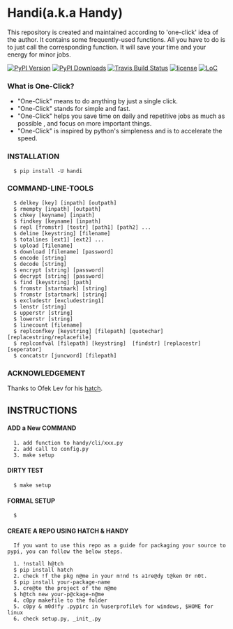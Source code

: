 # Handi(a.k.a Handy)

This repository is created and maintained according to 'one-click' idea of the author. It contains some frequently-used functions.
All you have to do is to just call the corresponding function. It will save your time and your energy for minor jobs.

[![PyPI Version](https://img.shields.io/pypi/v/handi.svg)](https://pypi.python.org/pypi/handi)
[![PyPI Downloads](https://img.shields.io/pypi/dm/handi.svg)](https://pypi.python.org/pypi/handi)
[![Travis Build Status](https://img.shields.io/travis/gustavkkk/handy.svg)](https://travis-ci.org/gustavkkk/handy)
[![license](https://img.shields.io/github/license/gaojunying/license.svg)](https://github.com/gaojunying/license/blob/master/LICENSE)
[![LoC](https://tokei.rs/b1/github/gustavkkk/handy)](https://github.com/gustavkkk/handy)

### What is One-Click?

* "One-Click" means to do anything by just a single click.
* "One-Click" stands for simple and fast.
* "One-Click" helps you save time on daily and repetitive jobs as much as possible
, and focus on more important things.
* "One-Click" is inspired by python's simpleness and is to accelerate the speed.

### INSTALLATION
      
      $ pip install -U handi
   
### COMMAND-LINE-TOOLS
      $ delkey [key] [inpath] [outpath]
      $ rmempty [inpath] [outpath]
      $ chkey [keyname] [inpath]
      $ findkey [keyname] [inpath]
      $ repl [fromstr] [tostr] [path1] [path2] ...
      $ deline [keystring] [filename]
      $ totalines [ext1] [ext2] ...                     
      $ upload [filename]
      $ download [filename] [password]
      $ encode [string] 
      $ decode [string] 
      $ encrypt [string] [password] 
      $ decrypt [string] [password] 
      $ find [keystring] [path]                    
      $ fromstr [startmark] [string]                    
      $ fromstr [startmark] [string]                    
      $ excludestr [excludestring1]                       
      $ lenstr [string]                       
      $ upperstr [string]                     
      $ lowerstr [string]                     
      $ linecount [filename]
      $ replconfkey [keystring] [filepath] [quotechar] [replacestring/replacefile]                     
      $ replconfval [filepath] [keystring]  [findstr] [replacestr] [seperator]                         
      $ concatstr [juncword] [filepath]

### ACKNOWLEDGEMENT

   Thanks to Ofek Lev for his [hatch](https://github.com/ofek/hatch).

## INSTRUCTIONS
#### ADD a New COMMAND
      1. add function to handy/cli/xxx.py
      2. add call to config.py
      3. make setup
#### DIRTY TEST
      $ make setup
#### FORMAL SETUP
      $ 
#### CREATE A REPO USING HATCH & HANDY

      If you want to use this repo as a guide for packaging your source to pypi, you can follow the below steps.
      
      1. !nstall h@tch
      $ pip install hatch
      2. check !f the pkg n@me in your m!nd !s a1re@dy t@ken 0r n0t.
      $ pip install your-package-name
      3. cre@te the project of the n@me
      $ h@tch new your-p@ckage-n@me
      4. c0py makefile to the folder
      5. c0py & m0d!fy .pypirc in %userprofile% for windows, $HOME for linux
      6. check setup.py, _init_.py
